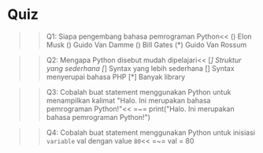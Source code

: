 # Quiz
 
>>Q1: Siapa pengembang bahasa pemrograman Python<<
() Elon Musk
() Guido Van Damme
() Bill Gates
(*) Guido Van Rossum

>>Q2: Mengapa Python disebut mudah dipelajari<<
[*] Struktur yang sederhana
[*] Syntax yang lebih sederhana
[] Syntax menyerupai bahasa PHP
[*] Banyak library

>>Q3: Cobalah buat statement menggunakan Python untuk menampilkan kalimat "Halo. Ini merupakan bahasa pemrograman Python!"<<
=~= print("Halo. Ini merupakan bahasa pemrograman Python!")

>>Q4: Cobalah buat statement menggunakan Python untuk inisiasi `variable` val dengan value `80`<<
=~= val = 80